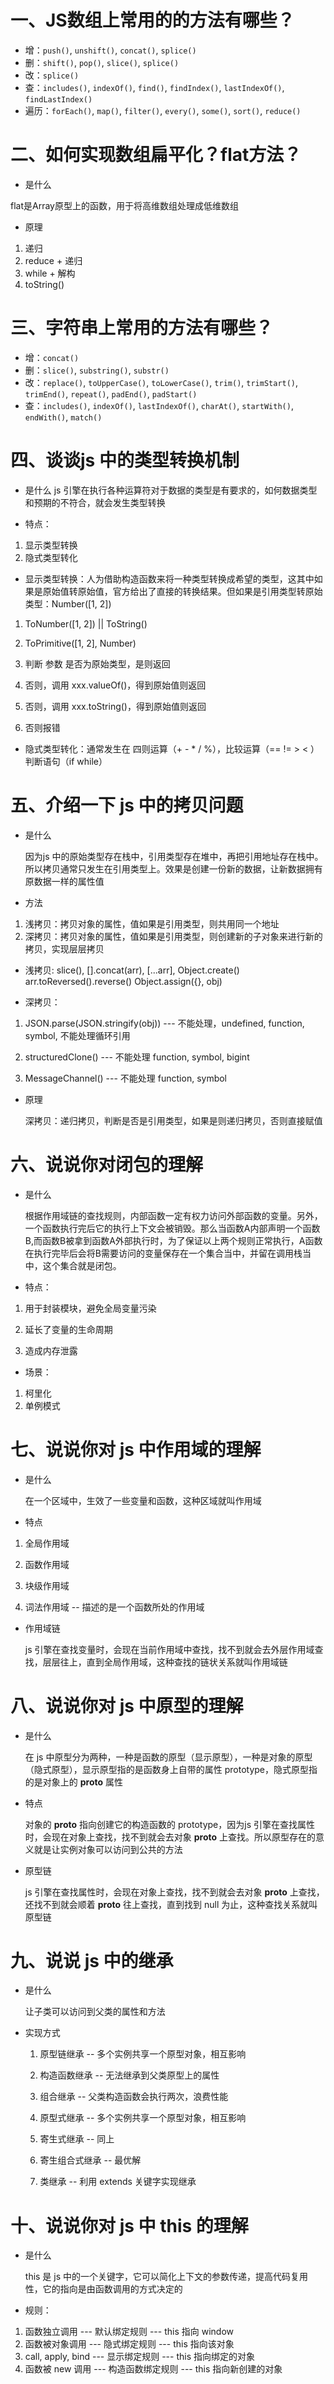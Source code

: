 # 一、JS数组上常用的的方法有哪些？

* 增：`push()`, `unshift()`, `concat()`, `splice()`
* 删：`shift()`, `pop()`, `slice()`, `splice()`
* 改：`splice()`
* 查：`includes()`, `indexOf()`, `find()`, `findIndex()`, `lastIndexOf()`, `findLastIndex()`
* 遍历：`forEach()`, `map()`, `filter()`, `every()`, `some()`, `sort()`, `reduce()`

# 二、如何实现数组扁平化？flat方法？

- 是什么

flat是Array原型上的函数，用于将高维数组处理成低维数组

- 原理

1. 递归
2. reduce + 递归
3. while + 解构
4. toString()

# 三、字符串上常用的方法有哪些？

- 增：`concat()`
- 删：`slice()`, `substring()`, `substr()`
- 改：`replace()`, `toUpperCase()`, `toLowerCase()`, `trim()`,
  `trimStart()`, `trimEnd()`, `repeat()`, `padEnd()`, `padStart()`
- 查：`includes()`, `indexOf()`, `lastIndexOf()`, `charAt()`, `startWith()`, `endWith()`, `match()`

# 四、谈谈js 中的类型转换机制

- 是什么
  js 引擎在执行各种运算符对于数据的类型是有要求的，如何数据类型和预期的不符合，就会发生类型转换

- 特点：

1. 显示类型转换
2. 隐式类型转化

- 显示类型转换：人为借助构造函数来将一种类型转换成希望的类型，这其中如果是原始值转原始值，官方给出了直接的转换结果。但如果是引用类型转原始类型：Number([1, 2])

1. ToNumber([1, 2])  || ToString()
2. ToPrimitive([1, 2], Number)
3. 判断 参数 是否为原始类型，是则返回
4. 否则，调用 xxx.valueOf()，得到原始值则返回
5. 否则，调用 xxx.toString()，得到原始值则返回
6. 否则报错

   <!-- String([1, 2]) -->

- 隐式类型转化：通常发生在 四则运算（+ - * / %），比较运算（== != > < ）判断语句（if while）

# 五、介绍一下 js 中的拷贝问题

- 是什么

  因为js 中的原始类型存在栈中，引用类型存在堆中，再把引用地址存在栈中。所以拷贝通常只发生在引用类型上。效果是创建一份新的数据，让新数据拥有原数据一样的属性值

- 方法

1. 浅拷贝：拷贝对象的属性，值如果是引用类型，则共用同一个地址
2. 深拷贝：拷贝对象的属性，值如果是引用类型，则创建新的子对象来进行新的拷贝，实现层层拷贝

- 浅拷贝:
  slice(),
  [].concat(arr),
  [...arr], Object.create()
  arr.toReversed().reverse()
  Object.assign({}, obj)

- 深拷贝：

1. JSON.parse(JSON.stringify(obj))  --- 不能处理，undefined, function, symbol, 不能处理循环引用

2. structuredClone()  --- 不能处理 function, symbol, bigint

3. MessageChannel()  --- 不能处理 function, symbol


- 原理

  深拷贝：递归拷贝，判断是否是引用类型，如果是则递归拷贝，否则直接赋值

# 六、说说你对闭包的理解

- 是什么

  根据作用域链的查找规则，内部函数一定有权力访问外部函数的变量。另外，一个函数执行完后它的执行上下文会被销毁。那么当函数A内部声明一个函数B,而函数B被拿到函数A外部执行时，为了保证以上两个规则正常执行，A函数在执行完毕后会将B需要访问的变量保存在一个集合当中，并留在调用栈当中，这个集合就是闭包。

- 特点：

1. 用于封装模块，避免全局变量污染
2. 延长了变量的生命周期

3. 造成内存泄露

- 场景：

1. 柯里化
2. 单例模式

# 七、说说你对 js 中作用域的理解

- 是什么

  在一个区域中，生效了一些变量和函数，这种区域就叫作用域

- 特点
1. 全局作用域
2. 函数作用域
3. 块级作用域

4. 词法作用域 -- 描述的是一个函数所处的作用域

- 作用域链

  js 引擎在查找变量时，会现在当前作用域中查找，找不到就会去外层作用域查找，层层往上，直到全局作用域，这种查找的链状关系就叫作用域链

# 八、说说你对 js 中原型的理解

- 是什么

  在 js 中原型分为两种，一种是函数的原型（显示原型），一种是对象的原型（隐式原型），显示原型指的是函数身上自带的属性 prototype，隐式原型指的是对象上的 __proto__ 属性

- 特点

  对象的 __proto__ 指向创建它的构造函数的 prototype，因为js 引擎在查找属性时，会现在对象上查找，找不到就会去对象 __proto__ 上查找。所以原型存在的意义就是让实例对象可以访问到公共的方法

- 原型链

  js 引擎在查找属性时，会现在对象上查找，找不到就会去对象 __proto__ 上查找， 还找不到就会顺着 __proto__ 往上查找，直到找到 null 为止，这种查找关系就叫原型链

# 九、说说 js 中的继承

- 是什么

  让子类可以访问到父类的属性和方法

- 实现方式
  1. 原型链继承 -- 多个实例共享一个原型对象，相互影响
  2. 构造函数继承  -- 无法继承到父类原型上的属性
  3. 组合继承  -- 父类构造函数会执行两次，浪费性能

  4. 原型式继承 -- 多个实例共享一个原型对象，相互影响
  5. 寄生式继承  -- 同上
  6. 寄生组合式继承  -- 最优解

  7. 类继承 -- 利用 extends 关键字实现继承

# 十、说说你对 js 中 this 的理解

- 是什么

  this 是 js 中的一个关键字，它可以简化上下文的参数传递，提高代码复用性，它的指向是由函数调用的方式决定的

- 规则：

1. 函数独立调用 --- 默认绑定规则 --- this 指向 window
2. 函数被对象调用 --- 隐式绑定规则 --- this 指向该对象
3. call, apply, bind  --- 显示绑定规则 --- this 指向绑定的对象
4. 函数被 new 调用 --- 构造函数绑定规则 --- this 指向新创建的对象